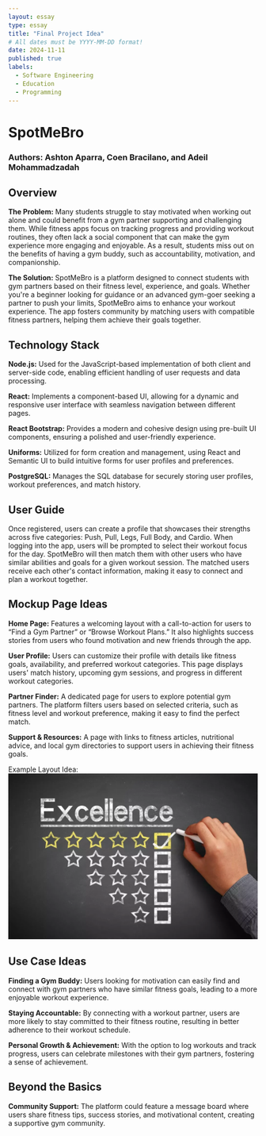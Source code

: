 ```yaml
---
layout: essay
type: essay
title: "Final Project Idea"
# All dates must be YYYY-MM-DD format!
date: 2024-11-11
published: true
labels:
  - Software Engineering
  - Education
  - Programming
---
```

# SpotMeBro
### Authors: Ashton Aparra, Coen Bracilano, and Adeil Mohammadzadah
## Overview
**The Problem:** Many students struggle to stay motivated when working out alone and could benefit from a gym partner supporting and challenging them. While fitness apps focus on tracking progress and providing workout routines, they often lack a social component that can make the gym experience more engaging and enjoyable. As a result, students miss out on the benefits of having a gym buddy, such as accountability, motivation, and companionship.

**The Solution:** SpotMeBro is a platform designed to connect students with gym partners based on their fitness level, experience, and goals. Whether you're a beginner looking for guidance or an advanced gym-goer seeking a partner to push your limits, SpotMeBro aims to enhance your workout experience. The app fosters community by matching users with compatible fitness partners, helping them achieve their goals together.

## Technology Stack 
**Node.js:** Used for the JavaScript-based implementation of both client and server-side code, enabling efficient handling of user requests and data processing.

**React:** Implements a component-based UI, allowing for a dynamic and responsive user interface with seamless navigation between different pages.

**React Bootstrap:** Provides a modern and cohesive design using pre-built UI components, ensuring a polished and user-friendly experience.

**Uniforms:** Utilized for form creation and management, using React and Semantic UI to build intuitive forms for user profiles and preferences.

**PostgreSQL:** Manages the SQL database for securely storing user profiles, workout preferences, and match history.

## User Guide 
Once registered, users can create a profile that showcases their strengths across five categories: Push, Pull, Legs, Full Body, and Cardio. When logging into the app, users will be prompted to select their workout focus for the day. SpotMeBro will then match them with other users who have similar abilities and goals for a given workout session. The matched users receive each other's contact information, making it easy to connect and plan a workout together.

## Mockup Page Ideas 
**Home Page:** Features a welcoming layout with a call-to-action for users to “Find a Gym Partner” or “Browse Workout Plans.” It also highlights success stories from users who found motivation and new friends through the app.

**User Profile:** Users can customize their profile with details like fitness goals, availability, and preferred workout categories. This page displays users' match history, upcoming gym sessions, and progress in different workout categories.

**Partner Finder:** A dedicated page for users to explore potential gym partners. The platform filters users based on selected criteria, such as fitness level and workout preference, making it easy to find the perfect match.

**Support & Resources:** A page with links to fitness articles, nutritional advice, and local gym directories to support users in achieving their fitness goals.

Example Layout Idea:
<img src="../img/standards.png">


## Use Case Ideas
**Finding a Gym Buddy:** Users looking for motivation can easily find and connect with gym partners who have similar fitness goals, leading to a more enjoyable workout experience.

**Staying Accountable:** By connecting with a workout partner, users are more likely to stay committed to their fitness routine, resulting in better adherence to their workout schedule.

**Personal Growth & Achievement:** With the option to log workouts and track progress, users can celebrate milestones with their gym partners, fostering a sense of achievement.

## Beyond the Basics
**Community Support:** The platform could feature a message board where users share fitness tips, success stories, and motivational content, creating a supportive gym community.
